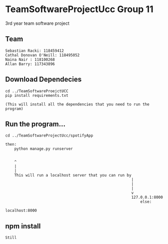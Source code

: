 # TeamSoftwareProjectUcc Group 11
3rd year team software project

## Team 
    Sebastian Racki: 118459412 
    Cathal Donovan O'Neill: 118495052
    Naina Nair : 118100268
    Allan Barry: 117343896 

## Download Dependecies 

    cd ../TeamSoftwareProejctUCC
    pip install requirements.txt 

    (This will install all the dependencies that you need to run the program)

## Run the program...


    cd ../TeamSoftwareProjectUcc/spotifyApp

    then: 
        python manage.py runserver 


        ^
        |
        |
        This will run a localhost server that you can run by 
                                                            |
                                                            |
                                                            |
                                                            v
                                                            127.0.0.1:8000
                                                                else:
                                                                    localhost:8000

## npm install

    Still
